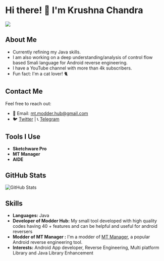 # Hi there! 👋 I'm Krushna Chandra
![](https://komarev.com/ghpvc/?username=developer-krushna&color=green)
## About Me

- Currently refining my Java skills.
- I am also working on a deep understanding/analysis of control flow based Smali language for Android reverse engineering.
- I have a YouTube channel with more than 4k subscribers.
- Fun fact: I'm a cat lover! 🐈

## Contact Me

Feel free to reach out:

- 📧 Email: [mt.modder.hub@gmail.com](mailto:mt.modder.hub@gmail.com)
- 🐦 [Twitter](https://twitter.com/KrushnaMaharna) | 📞 [Telegram](https://t.me/Modder_Hub)

## Tools I Use

- **Sketchware Pro**
- **MT Manager**
- **AIDE**

## GitHub Stats

![GitHub Stats](https://github-readme-stats.vercel.app/api?username=developer-krushna&show_icons=true&count_private=true&theme=dark)

## Skills

- **Languages:** Java
- **Developer of Modder Hub:** My small tool developed with high quality codes having 40 + features and can be helpful and useful for android reversers
- **Modder of MT Manager :**  I'm a modder of [MT Manager](https://t.me/Modder_Hub/844), a popular Android reverse engineering tool.
- **Interests:** Android App developer, Reverse Engineering, Multi platform Library and Java Library Enhancement
